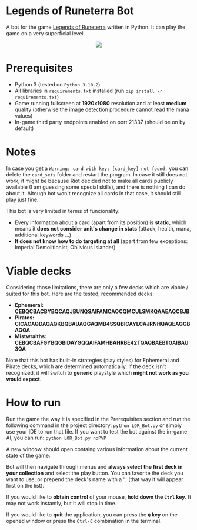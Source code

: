 # Legends of Runeterra Bot

A bot for the game [Legends of Runeterra](https://playruneterra.com/en-us/) written in Python. It can play the game on a very superficial level.

<p align="center">
  <img src="gifs/demo.gif"/>
</p>

# Prerequisites

- Python 3 (tested on `Python 3.10.2`)
- All libraries in `requirements.txt` installed (run `pip install -r requirements.txt`)
- Game running fullscreen at **1920x1080** resolution and at least **medium** quality (otherwise the image detection procedure cannot read the mana values)
- In-game third party endpoints enabled on port 21337 (should be on by default)

# Notes

In case you get a `Warning: card with key: [card_key] not found.` you can delete the `card_sets` folder and restart the program. In case it still does not work, it might be because Riot decided not to make all cards publicly available (I am guessing some special skills), and there is nothing I can do about it. Altough bot won't recognize all cards in that case, it should still play just fine.

This bot is very limited in terms of funcionality:

- Every information about a card (apart from its position) is **static**, which means it **does not consider unit's change in stats** (attack, health, mana, additional keywords ...)
- **It does not know how to do targeting at all** (apart from few exceptions: Imperial Demolitionist, Oblivious Islander)

# Viable decks

Considering those limitations, there are only a few decks which are viable / suited for this bot. Here are the tested, recommended decks:

- **Ephemeral: CEBQCBACBYBQCAQJBUNQSAIFAMCAOCQMCULSMKQAAEAQCBJB**
- **Pirates: CICACAQDAQAQKBQBAUAQGAQMB4SSQBICAYLCAJRNHQAQEAQGBAGQA**
- **Mistwraiths: CEBQCBAFGYBQGBIDAYGQQAIFAMHBAHRBE42TQAQBAEBTGAIBAU3QA**

Note that this bot has built-in strategies (play styles) for Ephemeral and Pirate decks, which are determined automatically. If the deck isn't recognized, it will switch to **generic** playstyle which **might not work as you would expect**.

# How to run

Run the game the way it is specified in the Prerequisites section and run the following command in the project directory: `python LOR_Bot.py` or simply use your IDE to run that file. If you want to test the bot against the in-game AI, you can run: `python LOR_Bot.py noPVP`

A new window should open containg various information about the current state of the game.

Bot will then navigate through menus and **always select the first deck in your collection** and select the play button. You can favorite the deck you want to use, or prepend the deck's name with a '.' (that way it will appear first on the list).

If you would like to **obtain control** of your mouse, **hold down the `Ctrl` key**. It may not work instantly, but it will stop in time.

If you would like to **quit** the application, you can press the **`Q` key** on the opened window or press the `Ctrl-C` combination in the terminal.